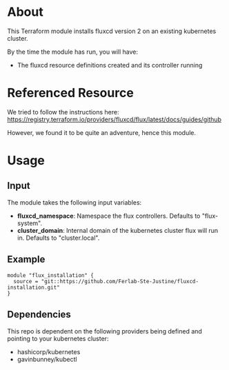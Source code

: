 # About

This Terraform module installs fluxcd version 2 on an existing kubernetes cluster.

By the time the module has run, you will have:
- The fluxcd resource definitions created and its controller running

# Referenced Resource

We tried to follow the instructions here: https://registry.terraform.io/providers/fluxcd/flux/latest/docs/guides/github

However, we found it to be quite an adventure, hence this module.

# Usage

## Input

The module takes the following input variables:

- **fluxcd_namespace**: Namespace the flux controllers. Defaults to "flux-system".
- **cluster_domain**: Internal domain of the kubernetes cluster flux will run in. Defaults to "cluster.local".

## Example

```
module "flux_installation" {
  source = "git::https://github.com/Ferlab-Ste-Justine/fluxcd-installation.git"
}
```

## Dependencies

This repo is dependent on the following providers being defined and pointing to your kubernetes cluster:
- hashicorp/kubernetes
- gavinbunney/kubectl